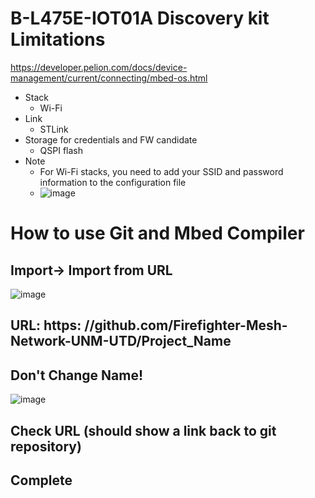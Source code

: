 # B-L475E-IOT01A Discovery kit __Limitations__
https://developer.pelion.com/docs/device-management/current/connecting/mbed-os.html 
- Stack 
  - Wi-Fi
- Link
  - STLink 
- Storage for credentials and FW candidate
  - QSPI flash
- Note
  - For Wi-Fi stacks, you need to add your SSID and password information to the configuration file
  - ![image](https://user-images.githubusercontent.com/54381052/150626451-47036cb2-365b-4633-b9dc-81591ca18383.png)


# How to use Git and Mbed Compiler

## Import-> Import from URL 

![image](https://user-images.githubusercontent.com/54381052/149284342-24dcf24e-b462-4702-92b0-040e59705af9.png)
## URL: https: //github.com/Firefighter-Mesh-Network-UNM-UTD/Project_Name
## Don't Change Name!

![image](https://user-images.githubusercontent.com/54381052/149285355-22d171e2-e04c-459d-9b82-669bf5737b85.png)
## Check URL (should show a link back to git repository)

## Complete
